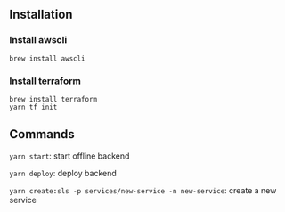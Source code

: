 ## Installation

### Install awscli

```shell script
brew install awscli
```

### Install terraform
```shell script
brew install terraform
yarn tf init
```

## Commands

`yarn start`: start offline backend

`yarn deploy`: deploy backend

`yarn create:sls -p services/new-service -n new-service`: create a new service

